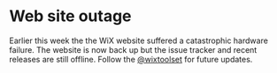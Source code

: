 # Web site outage

Earlier this week the the WiX website suffered a catastrophic hardware failure.
The website is now back up but the issue tracker and recent releases are still
offline. Follow the <a href="http://twitter.com/wixtoolset">@wixtoolset</a> for
future updates.
